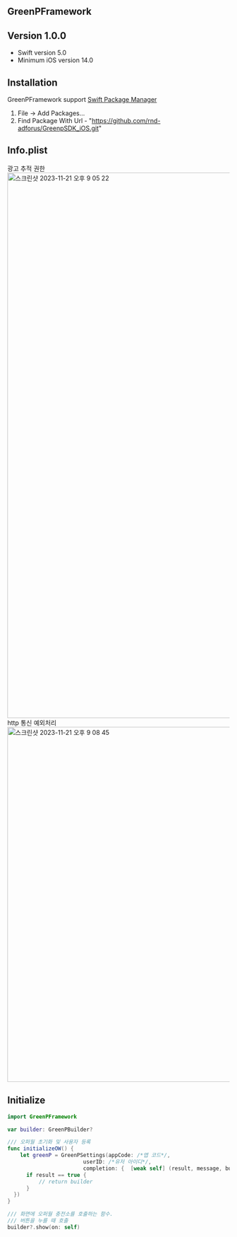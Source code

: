 ## GreenPFramework

## Version 1.0.0
- Swift version 5.0
- Minimum iOS version 14.0
  
## Installation
GreenPFramework support [Swift Package Manager](https://www.swift.org/package-manager/)
1. File -> Add Packages...
2. Find Package With Url - "https://github.com/rnd-adforus/GreenpSDK_iOS.git"

## Info.plist
광고 추적 권한<br>
<img width="1234" alt="스크린샷 2023-11-21 오후 9 05 22" src="https://github.com/rnd-adforus/GreenpSDK_iOS/assets/54663383/61ea8a3e-b931-4847-bffc-8c3c40c7b31b">
<br>http 통신 예외처리<br>
<img width="803" alt="스크린샷 2023-11-21 오후 9 08 45" src="https://github.com/rnd-adforus/GreenpSDK_iOS/assets/54663383/03677f73-5197-40c8-8cf3-91c68e7849ba">

## Initialize
```swift
import GreenPFramework

var builder: GreenPBuilder?

/// 오퍼월 초기화 및 사용자 등록
func initializeOW() {
    let greenP = GreenPSettings(appCode: /*앱 코드*/,
                        userID: /*유저 아이디*/,
                        completion: {  [weak self] (result, message, builder) in
      if result == true {
          // return builder
      }
  })
}

/// 화면에 오퍼월 충전소를 호출하는 함수.
/// 버튼을 누를 때 호출
builder?.show(on: self)

```

